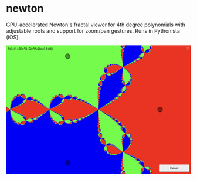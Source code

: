 # newton
GPU-accelerated Newton's fractal viewer for 4th degree polynomials with adjustable roots and support for zoom/pan gestures. Runs in Pythonista (iOS).

![Default Polynomial](demo.jpg)
